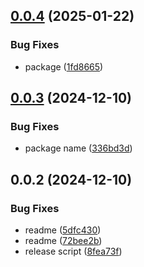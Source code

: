 ## [0.0.4](https://github.com/andrehrferreira/cmmv-events/compare/v0.0.3...v0.0.4) (2025-01-22)


### Bug Fixes

* package ([1fd8665](https://github.com/andrehrferreira/cmmv-events/commit/1fd86657be504cc7e39a9701fa01faead51d86b9))



## [0.0.3](https://github.com/andrehrferreira/cmmv-events/compare/v0.0.2...v0.0.3) (2024-12-10)


### Bug Fixes

* package name ([336bd3d](https://github.com/andrehrferreira/cmmv-events/commit/336bd3dc3c069f6b80bc9553bf0ff40c12749c18))



## 0.0.2 (2024-12-10)


### Bug Fixes

* readme ([5dfc430](https://github.com/andrehrferreira/cmmv-events/commit/5dfc430f2fa8f88fe70cd3d0390f048242793d4b))
* readme ([72bee2b](https://github.com/andrehrferreira/cmmv-events/commit/72bee2bd4b59a026b5666df27935dc73ad6ff90e))
* release script ([8fea73f](https://github.com/andrehrferreira/cmmv-events/commit/8fea73f7bd40bc62bae1982dee3c1959b2097b8d))



